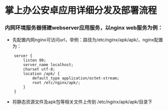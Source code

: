 # 掌上办公安卓应用详细分发及部署流程

### 内网环境服务器搭建webserver应用服务，以nginx web服务为例：

- 先配置内网nginx可访问url，举例：路径为/etc/nginx/apk/apk/，nginx配置为：

```
    server {
        listen 80;
        server_name localhost;
        charset utf-8;
        location /apk/ {
            default_type application/octet-stream;
            root /etc/nginx/apk/;
        }
    }
 ```
 
- 将静态资源文件及apk包等相关文件上传到 /etc/nginx/apk/apk/目录下
